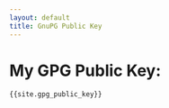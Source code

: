 ```yaml
---
layout: default
title: GnuPG Public Key
---
```


<h1 class="owner-name">My GPG Public Key:</h1>
<code>{{site.gpg_public_key}}</code>
